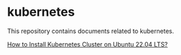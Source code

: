 # kubernetes
This repository contains documents related to kubernetes.

[How to Install Kubernetes Cluster on Ubuntu 22.04 LTS?](https://github.com/rmstmg01/kubernetes/blob/main/kubernetes-on-ubuntu-22.04.md)
